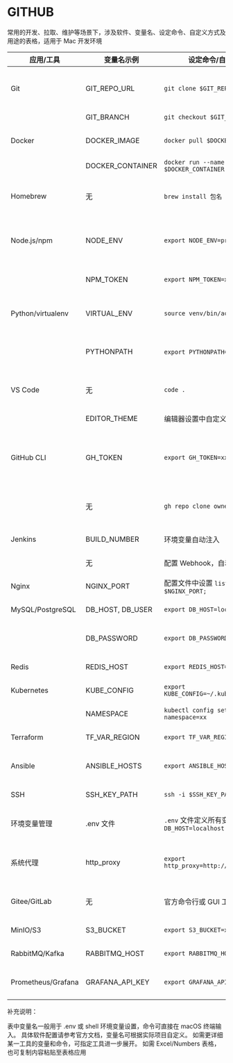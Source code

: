 # GITHUB

常用的开发、拉取、维护等场景下，涉及软件、变量名、设定命令、自定义方式及用途的表格，适用于 Mac 开发环境

| 应用/工具        | 变量名示例           | 设定命令/自定义方式                                 | 用途说明                              |
|------------------|----------------------|----------------------------------------------------|---------------------------------------|
| Git              | GIT_REPO_URL         | `git clone $GIT_REPO_URL`                          | 克隆远程仓库，代码版本管理            |
|                  | GIT_BRANCH           | `git checkout $GIT_BRANCH`                         | 切换分支                              |
| Docker           | DOCKER_IMAGE         | `docker pull $DOCKER_IMAGE`                        | 拉取镜像，容器化部署                   |
|                  | DOCKER_CONTAINER     | `docker run --name $DOCKER_CONTAINER $DOCKER_IMAGE`| 启动容器                               |
| Homebrew         | 无                   | `brew install 包名`                                | Mac 包管理，安装开发软件               |
| Node.js/npm      | NODE_ENV             | `export NODE_ENV=production`                       | 设置环境变量，前端/后端开发            |
|                  | NPM_TOKEN            | `export NPM_TOKEN=xxx`                             | 设置私有包访问令牌                     |
| Python/virtualenv| VIRTUAL_ENV          | `source venv/bin/activate`                         | 激活虚拟环境，依赖隔离                 |
|                  | PYTHONPATH           | `export PYTHONPATH=路径`                           | 设置 Python 模块查找路径               |
| VS Code          | 无                   | `code .`                                           | 打开当前目录为项目                     |
|                  | EDITOR_THEME         | 编辑器设置中自定义                                 | 个性化编辑器外观                       |
| GitHub CLI       | GH_TOKEN             | `export GH_TOKEN=xxx`                              | 命令行操作 GitHub，自动化脚本          |
|                  | 无                   | `gh repo clone owner/repo`                         | 使用 GitHub CLI 克隆仓库               |
| Jenkins          | BUILD_NUMBER         | 环境变量自动注入                                   | 持续集成标识                           |
|                  | 无                   | 配置 Webhook，自动触发构建                         | 自动化部署                             |
| Nginx            | NGINX_PORT           | 配置文件中设置 `listen $NGINX_PORT;`               | Web 服务端口                           |
| MySQL/PostgreSQL | DB_HOST, DB_USER     | `export DB_HOST=localhost`                         | 数据库连接配置                         |
|                  | DB_PASSWORD          | `export DB_PASSWORD=xxx`                           | 数据库密码环境变量                     |
| Redis            | REDIS_HOST           | `export REDIS_HOST=localhost`                      | 缓存服务主机配置                       |
| Kubernetes       | KUBE_CONFIG          | `export KUBE_CONFIG=~/.kube/config`                | K8s 集群连接配置                       |
|                  | NAMESPACE            | `kubectl config set-context --namespace=xx`        | 设置命名空间                           |
| Terraform        | TF_VAR_REGION        | `export TF_VAR_REGION=us-east-1`                   | 云资源区域变量                         |
| Ansible          | ANSIBLE_HOSTS        | `export ANSIBLE_HOSTS=hosts.ini`                   | 自动化运维主机列表                     |
| SSH              | SSH_KEY_PATH         | `ssh -i $SSH_KEY_PATH user@host`                   | 指定密钥远程登录                       |
| 环境变量管理     | .env 文件            | `.env` 文件定义所有变量，如 `DB_HOST=localhost`    | 统一管理项目环境变量                   |
| 系统代理         | http_proxy           | `export http_proxy=http://127.0.0.1:1087`          | 设定系统/开发工具网络代理              |
| Gitee/GitLab     | 无                   | 官方命令行或 GUI 工具                              | 国内/企业代码托管                      |
| MinIO/S3         | S3_BUCKET            | `export S3_BUCKET=xxx`                             | 对象存储桶配置                         |
| RabbitMQ/Kafka   | RABBITMQ_HOST        | `export RABBITMQ_HOST=localhost`                   | 消息队列主机                           |
| Prometheus/Grafana| GRAFANA_API_KEY     | `export GRAFANA_API_KEY=xxx`                       | 监控/可视化平台 API 令牌               |

补充说明：

表中变量名一般用于 .env 或 shell 环境变量设置，命令可直接在 macOS 终端输入。
具体软件配置请参考官方文档，变量名可根据实际项目自定义。
如需更详细某一工具的变量和命令，可指定工具进一步展开。
如需 Excel/Numbers 表格，也可复制内容粘贴至表格应用

